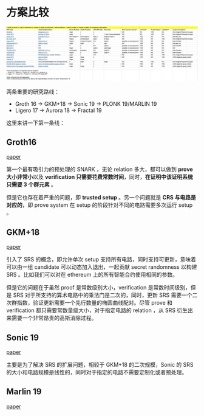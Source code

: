 # 方案比较

![d7QhBBHVbe-compress](https://raw.githubusercontent.com/Whisker17/ImageStoreService/main/img/20210221113817.jpg)

两条重要的研究路线：

- Groth 16 → GKM+18 → Sonic 19 → PLONK 19/MARLIN 19
- Ligero 17 → Aurora 18 → Fractal 19

这里来讲一下第一条线：

## Groth16

[paper](https://eprint.iacr.org/2016/260.pdf)

第一个最有吸引力的预处理的 SNARK ，无论 relation 多大，都可以做到 **prove 大小非常小**以及 **verification 只需要花费常数时间**，同时，**在证明中该证明系统只需要 3 个群元素** 。

但是它也存在着严重的问题，即 **trusted setup** 。另一个问题就是 **CRS 与电路是对应的**，即 prove system 在 setup 的阶段针对不同的电路需要多次运行 setup 。

## GKM+18 

[paper](https://eprint.iacr.org/2018/280.pdf)

引入了 SRS 的概念，即允许单次 setup 支持所有电路，同时支持可更新，意味着可以由一组 candidate 可以动态加入退出，一起贡献 secret randomness 以构建 SRS 。比如我们可以对在 ethereum 上的所有智能合约使用相同的参数。

但是它的问题在于虽然 proof 是常数级别大小，verification 是常数时间级别，但是 SRS 对于所支持的算术电路中的乘法门是二次的，同时，更新 SRS 需要一个二次群指数，验证更新需要一个先行数量的椭圆曲线配对。尽管 prove 和 verification 都只需要常数量级大小，对于指定电路的 relation ，从 SRS 衍生出来需要一个非常昂贵的高斯消除过程。

## Sonic 19

[paper](https://eprint.iacr.org/2019/099.pdf)

主要是为了解决 SRS 的扩展问题，相较于 GKM+18 的二次规模，Sonic 的 SRS 的大小和电路规模是线性的，同时对于指定的电路不需要定制化或者预处理。



## Marlin 19

[paper](https://eprint.iacr.org/2019/1047.pdf)